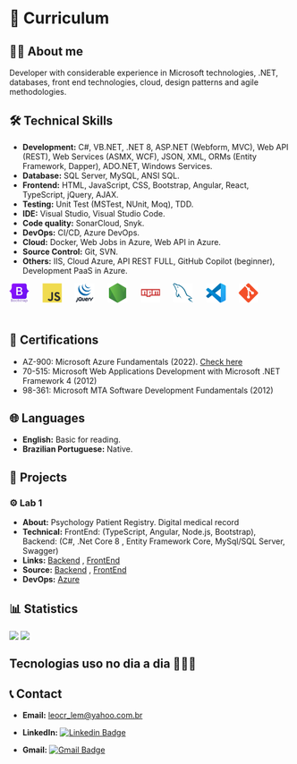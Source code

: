 # 💼 Curriculum  

## 👨‍💻 About me

Developer with considerable experience in Microsoft technologies, .NET, databases, front end technologies, cloud, design patterns and agile methodologies.

## 🛠️ Technical Skills

- **Development:**  C#, VB.NET, .NET 8, ASP.NET (Webform, MVC), Web API (REST), Web Services (ASMX, WCF), JSON, XML, ORMs (Entity Framework, Dapper), ADO.NET, Windows Services.
- **Database:** SQL Server, MySQL, ANSI SQL.
- **Frontend:** HTML, JavaScript, CSS, Bootstrap, Angular, React, TypeScript, jQuery, AJAX.
- **Testing:** Unit Test (MSTest, NUnit, Moq), TDD.
- **IDE:** Visual Studio, Visual Studio Code.
- **Code quality:** SonarCloud, Snyk. 
- **DevOps:** CI/CD, Azure DevOps.
- **Cloud:** Docker, Web Jobs in Azure, Web API in Azure.
- **Source Control:** Git, SVN.
- **Others:** IIS, Cloud Azure, API REST FULL, GitHub Copilot (beginner), Development PaaS in Azure.

<div style="display: inline-block;line-height:60px;">
<img height="35" src="https://raw.githubusercontent.com/devicons/devicon/master/icons/bootstrap/bootstrap-original-wordmark.svg" alt="Bootstrap">
&nbsp;&nbsp;&nbsp;&nbsp;
<img height="35" src="https://raw.githubusercontent.com/devicons/devicon/master/icons/javascript/javascript-original.svg" alt="JavaScript">
&nbsp;&nbsp;&nbsp;&nbsp;
<img height="35" src="https://raw.githubusercontent.com/devicons/devicon/master/icons/jquery/jquery-original-wordmark.svg" alt="JQuery">
&nbsp;&nbsp;&nbsp;&nbsp;
<img height="35" src="https://raw.githubusercontent.com/devicons/devicon/master/icons/nodejs/nodejs-original.svg" alt="Node.js">
&nbsp;&nbsp;&nbsp;&nbsp;
<img height="35" src="https://raw.githubusercontent.com/devicons/devicon/master/icons/npm/npm-original-wordmark.svg" alt="NPM">
&nbsp;&nbsp;&nbsp;&nbsp; 
<img height="35" src="https://raw.githubusercontent.com/devicons/devicon/master/icons/mysql/mysql-original.svg" alt="MySQL">
&nbsp;&nbsp;&nbsp;&nbsp;
<img height="35" src="https://raw.githubusercontent.com/devicons/devicon/master/icons/vscode/vscode-original.svg" alt="Visual Studio Code">
&nbsp;&nbsp;&nbsp;&nbsp;
<img height="35" src="https://raw.githubusercontent.com/devicons/devicon/master/icons/git/git-original.svg" alt="Git">
</div>

 ## 📜 Certifications

- AZ-900: Microsoft Azure Fundamentals (2022). [Check here](https://learn.microsoft.com/api/credentials/share/pt-br/LeoneRocha-4937/2DADE8788480B850?sharingId=9AB8F81F688EA53C)
- 70-515: Microsoft Web Applications Development with Microsoft .NET Framework 4 (2012)
- 98-361: Microsoft MTA Software Development Fundamentals (2012)

## 🌐 Languages

- **English:** Basic for reading.
- **Brazilian Portuguese:** Native.

## 📂 Projects

### ⚙️ Lab 1

- **About:** Psychology Patient Registry. Digital medical record
- **Technical:** FrontEnd: (TypeScript, Angular, Node.js, Bootstrap), Backend: (C#, .Net Core 8 , Entity Framework Core, MySql/SQL Server, Swagger)
- **Links:** [Backend](https://smartdigitalpsicoapi.azurewebsites.net/swagger/index.html) , [FrontEnd](https://smartdigitalpsicoui.azurewebsites.net/authpages/login)
- **Source:** [Backend](https://github.com/LeoneRocha/SmartDigitalPsicoAPI) , [FrontEnd](https://github.com/LeoneRocha/SmartDigitalPsicoUIDashboard)
- **DevOps:** [Azure](https://lionscorp.visualstudio.com/SMARTDIGITALPSICO) 

## 📊 Statistics 


<a href="https://github.com/LeoneRocha"><img align="center" height="180rem" src="https://github-readme-stats.vercel.app/api?username=LeoneRocha&show_icons=true&theme=dark"></a>
<a href="https://github.com/LeoneRocha"><img align="center" height="180rem" src="https://github-readme-stats.vercel.app/api/top-langs/?username=LeoneRocha&layout=compact&theme=dark"></a>

## Tecnologias uso no dia a dia 👨🏽‍💻



## 📞 Contact

- **Email:** leocr_lem@yahoo.com.br
 
- **LinkedIn:** [![Linkedin Badge](https://img.shields.io/badge/-Leone-blue?style=flat-square&logo=Linkedin&logoColor=white&link=https://www.linkedin.com/in/leone-costa-rocha-14049722)](https://www.linkedin.com/in/leone-costa-rocha-14049722) 

- **Gmail:** [![Gmail Badge](https://img.shields.io/badge/-leonecrocha@gmail.com-c14438?style=flat-square&logo=Gmail&logoColor=white&link=mailto:leonecrocha@gmail.com)](mailto:leonecrocha@gmail.com)
